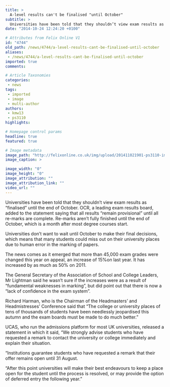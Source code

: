 ```yaml
---
title: >
  A-level results can't be finalised "until October"
subtitle: >
  Universities have been told that they shouldn’t view exam results as “finalised” until the end of October, a month after most degree courses start.
date: "2014-10-24 12:24:20 +0100"

# Attributes from Felix Online V1
id: "4744"
old_path: /news/4744/a-level-results-cant-be-finalised-until-october
aliases:
 - /news/4744/a-level-results-cant-be-finalised-until-october
imported: true
comments:

# Article Taxonomies
categories:
 - news
tags:
 - imported
 - image
 - multi-author
authors:
 - kmw13
 - ps3110
highlights:

# Homepage control params
headline: true
featured: true

# Image metadata
image_path: "http://felixonline.co.uk/img/upload/201411021901-ps3110-imgid7073188.jpg"
image_caption: >

image_width: "0"
image_height: "0"
image_attribution: ""
image_attribution_link: ""
video_url: ""
---
```


Universities have been told that they shouldn’t view exam results as “finalised” until the end of October. OCR, a leading exam results board, added to the statement saying that all results “remain provisional” until all re-marks are complete. Re-marks aren’t fully finished until the end of October, which is a month after most degree courses start.

Universities don’t want to wait until October to make their final decisions, which means that many students could miss out on their university places due to human error in the marking of papers.

The news comes as it emerged that more than 45,000 exam grades were changed this year on appeal, an increase of 15%on last year. It has increased by as much as 50% on 2011.

The General Secretary of the Association of School and College Leaders, Mr Lightman said he wasn’t sure if the increases were as a result of “fundamental weaknesses in marking”, but did point out that there is now a “lack of confidence in the exam system”.

Richard Harman, who is the Chairman of the Headmasters’ and Headmistresses’ Conference said that “The college or university places of tens of thousands of students have been needlessly jeopardised this autumn and the exam boards must be made to do much better.”

UCAS, who run the admissions platform for most UK universities, released a statement in which it said, “We strongly advise students who have requested a remark to contact the university or college immediately and explain their situation.

“Institutions guarantee students who have requested a remark that their offer remains open until 31 August.

“After this point universities will make their best endeavours to keep a place open for the student until the process is resolved, or may provide the option of deferred entry the following year.”
